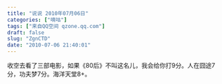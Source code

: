 ```yaml
---
title: "说说 2010年07月06日"
categories: ["嘀咕"]
tags: ["来自QQ空间 qzone.qq.com"]
draft: false
slug: "ZgnCTD"
date: "2010-07-06 21:40:01"
---
```


收空去看了三部电影，如果《80后》不叫这名儿，我会给你打9分。人在囧途7分，功夫梦7分。海洋天堂8+。

